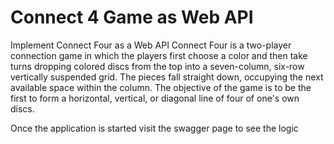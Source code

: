 # Connect 4 Game as Web API 

Implement Connect Four as a Web API
Connect Four is a two-player connection game in which the players first choose a color and then take turns dropping colored discs from the top into a seven-column, six-row vertically suspended grid. The
pieces fall straight down, occupying the next available space within the column. The objective of the game is to be the first to form a horizontal, vertical, or diagonal line of four of one's own discs.

Once the application is started visit the swagger page to see the logic 
